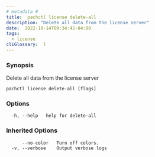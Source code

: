 ```yaml
---
# metadata # 
title:  pachctl license delete-all
description: "Delete all data from the license server"
date:  2022-10-14T09:34:42-04:00
tags:
  - license
cliGlossary:  l
---
```


### Synopsis

Delete all data from the license server

```
pachctl license delete-all [flags]
```

### Options

```
  -h, --help   help for delete-all
```

### Inherited Options

```
      --no-color   Turn off colors.
  -v, --verbose    Output verbose logs
```


